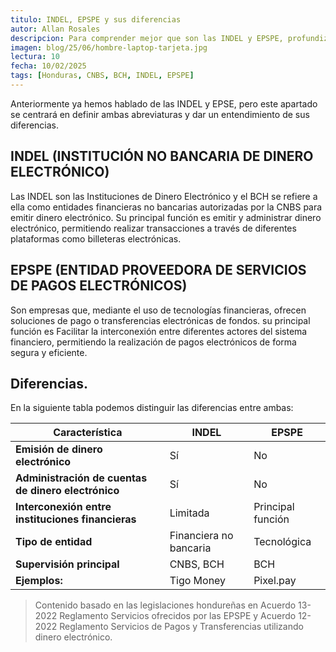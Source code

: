 ```yaml
---
titulo: INDEL, EPSPE y sus diferencias
autor: Allan Rosales
descripcion: Para comprender mejor que son las INDEL y EPSPE, profundizaremos en sus diferencias.
imagen: blog/25/06/hombre-laptop-tarjeta.jpg
lectura: 10
fecha: 10/02/2025
tags: [Honduras, CNBS, BCH, INDEL, EPSPE]
---
```


Anteriormente ya hemos hablado de las INDEL y EPSE, pero este apartado se centrará en definir ambas abreviaturas y dar un entendimiento de sus diferencias.
## INDEL (INSTITUCIÓN NO BANCARIA DE DINERO ELECTRÓNICO)
Las INDEL son las Instituciones de Dinero Electrónico y el BCH se refiere a ella como entidades financieras no bancarias autorizadas por la CNBS para emitir dinero electrónico. Su principal función es emitir y administrar dinero electrónico, permitiendo realizar transacciones a través de diferentes plataformas como billeteras electrónicas.
##	EPSPE (ENTIDAD PROVEEDORA DE SERVICIOS DE PAGOS ELECTRÓNICOS)
Son empresas que, mediante el uso de tecnologías financieras, ofrecen soluciones de pago o transferencias electrónicas de fondos. su principal función es Facilitar la interconexión entre diferentes actores del sistema financiero, permitiendo la realización de pagos electrónicos de forma segura y eficiente.
##	Diferencias.
En la siguiente tabla podemos distinguir las diferencias entre ambas:

| **Característica**                                  | **INDEL**              | **EPSPE**         |
| --------------------------------------------------- | ---------------------- | ----------------- |
| **Emisión de dinero electrónico**                   | Sí                     | No                |
| **Administración de cuentas de dinero electrónico** | Sí                     | No                |
| **Interconexión entre instituciones financieras**   | Limitada               | Principal función |
| **Tipo de entidad**                                 | Financiera no bancaria | Tecnológica       |
| **Supervisión principal**                           | CNBS, BCH              | BCH               |
| **Ejemplos:**                                       | Tigo Money             | Pixel.pay         |

> Contenido basado en las legislaciones hondureñas en Acuerdo 13-2022 Reglamento Servicios ofrecidos por las EPSPE y Acuerdo 12-2022 Reglamento Servicios de Pagos y Transferencias utilizando dinero electrónico.